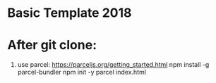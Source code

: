 # Basic Template 2018

# After git clone:
1. use parcel: https://parceljs.org/getting_started.html
    npm install -g parcel-bundler
    npm init -y
    parcel index.html

